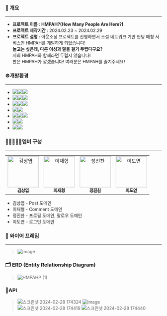 ### 📄 개요
**********************
* **프로젝트 이름** : **HMPAH?(How Many People Are Here?)**
* **프로젝트 제작기간** : 2024.02.23 ~ 2024.02.29
* **프로젝트 설명** : 
아웃소싱 프로젝트를 진행하면서 소셜 네트워크 기반 헌팅 매칭 서비스인 HMPAH를 개발하게 되었습니다!<br>
**놀고는 싶은데, 다른 이성과 말을 걸기 두렵다구요?**<br>
저희 HMPAH와 함께라면 두렵지 않습니다!<br>
판은 HMPAH가 깔겠습니다! 여러분은 HMPAH를 즐겨주세요!<br>
### ⚙개발환경
*********************

- <img src="https://img.shields.io/badge/Framework-%23121011?style=for-the-badge"><img src="https://img.shields.io/badge/springboot-6DB33F?style=for-the-badge&logo=springboot&logoColor=white"><img src="https://img.shields.io/badge/3.18-515151?style=for-the-badge">
- <img src="https://img.shields.io/badge/Build-%23121011?style=for-the-badge"><img src="https://img.shields.io/badge/Gradle-02303A?style=for-the-badge&logo=Gradle&logoColor=white"><img src="https://img.shields.io/badge/8.5-515151?style=for-the-badge">
- <img src="https://img.shields.io/badge/Language-%23121011?style=for-the-badge"><img src="https://img.shields.io/badge/java-%23ED8B00?style=for-the-badge&logo=openjdk&logoColor=white"><img src="https://img.shields.io/badge/17-515151?style=for-the-badge">
- <img src="https://img.shields.io/badge/Project Encoding-%23121011?style=for-the-badge"><img src="https://img.shields.io/badge/UTF 8-EA2328?style=for-the-badge">
- <img src="https://img.shields.io/badge/DataBase-%23121011?style=for-the-badge"><img src="https://img.shields.io/badge/mysql-4479A1?style=for-the-badge&logo=mysql&logoColor=white"><img src="https://img.shields.io/badge/8.3-515151?style=for-the-badge">
- <img src="https://img.shields.io/badge/Passing-%23121011?style=for-the-badge"><img src="https://img.shields.io/badge/JSON-000000?style=for-the-badge&logo=json&logoColor=white"/>
- <img src="https://img.shields.io/badge/Security-%23121011?style=for-the-badge"><img src="https://img.shields.io/badge/springsecurity-6DB33F?style=for-the-badge&logo=springsecurity&logoColor=white"/>

### 👩🏼‍🤝‍👩🏼멤버 구성
**************
<table>
<tbody>
<tr>
<td align="center"><a href="https://github.com/KIM-TABLE-NEXT"><img src="https://avatars.githubusercontent.com/u/54929479?v=4" width="100px;" alt="김상엽"/><br /><sub><b> 김상엽 </b></sub></a><br /></td>
      <td align="center"><a href="https://github.com/LeeJaeHyung"><img src="https://avatars.githubusercontent.com/u/69907023?v=4" width="100px;" alt="이재형"/><br /><sub><b> 이재형 </b></sub></a><br /></td>
<td align="center"><a href="https://github.com/Esunsin"><img src="https://avatars.githubusercontent.com/u/99011258?v=4" width="100px;" alt="정진찬"/><br /><sub><b> 정진찬 </b></sub></a><br /></td>
  <td align="center"><a href="https://github.com/noeyodeel"><img src="https://github.com/RoomRoomBnB/roombnb/assets/103111681/506242f6-eb07-4c28-9f00-caaaa3ed42dd" width="100px;" alt="이도연"/><br /><sub><b> 이도연 </b></sub></a><br /></td>
    </tr>
  </tbody>
</table>

* 김상엽 -  Post 도메인 
* 이재형 -  Comment 도메인
* 정진찬 -  프로필 도메인, 팔로우 도메인
* 이도연 -  로그인 도메인

### 📐 와이어 프레임
**************
>![image](https://github.com/noeyodeel/HMPAH/assets/54929479/a7510c12-5029-4041-a41a-de6ac690e1cc)

### 🗂️ ERD (Entity Relationship Diagram)
>![HMPAHP (1)](https://github.com/noeyodeel/HMPAH/assets/54929479/d23de800-47c7-4668-8d18-3d8f398d388d)

### 📜API
>![스크린샷 2024-02-28 174324](https://github.com/noeyodeel/HMPAH/assets/54929479/2c736bf9-8902-4943-8087-24420431906e)
>![image](https://github.com/noeyodeel/HMPAH/assets/54929479/3e742186-0361-4731-80da-717d9d23249a)
>![스크린샷 2024-02-28 174419](https://github.com/noeyodeel/HMPAH/assets/54929479/cef0e336-f045-4b32-8652-f5a7868d7f15)
>![스크린샷 2024-02-28 174440](https://github.com/noeyodeel/HMPAH/assets/54929479/d6bdceda-3139-472a-9036-b013f9aa1603)
